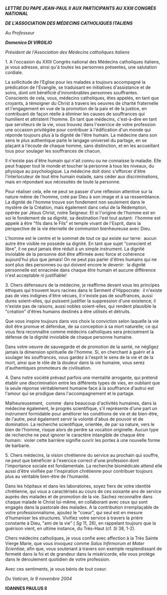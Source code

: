 ***LETTRE DU PAPE JEAN-PAUL II*** ***AUX PARTICIPANTS AU XXIII CONGRÈS NATIONAL***

***DE L'ASSOCIATION DES MÉDECINS CATHOLIQUES ITALIENS***

*Au Professeur*

***Domenico DI VIRGILIO***

*Président de l'Association des Médecins catholiques italiens*

1. A l'occasion du XXIII Congrès national des Médecins catholiques italiens, je vous adresse, ainsi qu'à toutes les personnes présentes, une salutation cordiale.

La sollicitude de l'Eglise pour les malades a toujours accompagné la prédication de l'Evangile, se traduisant en initiatives d'assistance et de soins, dont ont bénéficié d'innombrables personnes souffrantes. Conscients de cela, vous, médecins catholiques, êtes appelés, en tant que croyants, à témoigner du Christ à travers les oeuvres de charité fraternelle et l'engagement en vue de la promotion de la paix et de la justice, en contribuant de façon réelle à éliminer les causes de souffrances qui humilient et attristent l'homme. En tant que médecins, c'est-à-dire en tant que serviteurs de la vie, vous trouvez dans l'exercice de votre profession une occasion privilégiée pour contribuer à l'édification d'un monde qui réponde toujours plus à la dignité de l'être humain. La médecine dans son sens le plus authentique parle le langage universel du partage, en se plaçant à l'écoute de chaque homme, sans distinction, et en les accueillant tous pour soulager les souffrances de chacun.

Il n'existe pas d'être humain qui n'ait connu ou ne connaisse la maladie. Elle peut frapper tout le monde et toucher la personne à tous les niveaux, du physique au psychologique. La médecine doit donc s'efforcer d'être l'interlocuteur de tout être humain malade, sans céder aux discriminations, mais en répondant aux nécessités de toute la personne.

Pour réaliser cela, elle ne peut se passer d'une réflexion attentive sur la nature même de l'homme, créé par Dieu à son image et à sa ressemblance. La dignité de l'homme trouve son fondement non seulement dans le mystère de la Création, mais également dans celui de la Rédemption, opérée par Jésus Christ, notre Seigneur. Et si l'origine de l'homme est en soi le fondement de sa dignité, sa destination l'est tout autant:  l'homme est appelé à être "fils dans le Fils" et temple vivant de l'Esprit, dans la perspective de la vie éternelle de communion bienheureuse avec Dieu.

L'homme est le centre et le sommet de tout ce qui existe sur terre:  aucun autre être visible ne possède sa dignité. En tant que sujet "conscient et libre", il ne peut jamais être réduit à un simple instrument. La dignité inviolable de la personne doit être affirmée avec force et cohérence aujourd'hui plus que jamais! On ne peut pas parler d'êtres humains qui ne sont plus des personnes ou qui doivent encore le devenir:  la dignité personnelle est enracinée dans chaque être humain et aucune différence n'est acceptable ni justifiable!

3. Chers défenseurs de la médecine, je réaffirme devant vous les principes éthiques qui trouvent leurs racines dans le Serment d'Hippocrate:  il n'existe pas de vies indignes d'être vécues, il n'existe pas de souffrances, aussi dures soient-elles, qui puissent justifier la suppression d'une existence; il n'existe pas de raisons, aussi nobles soient-elles, qui rendent plausible la "création" d'êtres humains destinés à être utilisés et détruits.

Que vous inspire toujours dans vos choix la conviction selon laquelle la vie doit être promue et défendue, de sa conception à sa mort naturelle; ce qui vous fera reconnaître comme médecins catholiques sera précisément la défense de la dignité inviolable de chaque personne humaine.

Dans votre oeuvre de sauvegarde et de promotion de la santé, ne négligez jamais la dimension spirituelle de l'homme. Si, en cherchant à guérir et à soulager les souffrances, vous gardez à l'esprit le sens de la vie et de la mort, ainsi que le rôle de la douleur dans la vie humaine, vous serez d'authentiques promoteurs de civilisation.

4. Dans notre société prévaut parfois une mentalité arrogante, qui prétend établir une discrimination entre les différents types de vies, en oubliant que la seule réponse véritablement humaine face à la souffrance d'autrui est l'amour qui se prodigue dans l'accompagnement et le partage.

Malheureusement,  comme  dans beaucoup d'activités humaines, dans la médecine également, le progrès scientifique, s'il représente d'une part un instrument formidable pour améliorer les conditions de vie et de bien-être, de l'autre, peut également servir la volonté d'abus de pouvoir et de domination. La recherche scientifique, orientée, de par sa nature, vers le bien de l'homme, risque alors de perdre sa vocation originelle. Aucun type de recherche ne peut ignorer le caractère intangible de chaque être humain:  violer cette barrière signifie ouvrir les portes à une nouvelle forme de barbarie.

5. Chers médecins, la vision chrétienne du service au prochain qui souffre, ne peut que bénéficier à l'exercice correct d'une profession dont l'importance sociale est fondamentale. La recherche biomédicale attend elle aussi d'être vivifiée par l'inspiration chrétienne pour contribuer toujours plus au véritable bien-être de l'humanité.

Dans les hôpitaux et dans les laboratoires, soyez fiers de votre identité chrétienne, qui vous a caractérisés au cours de ces soixante ans de service auprès des malades et de promotion de la vie. Sachez reconnaître dans chaque malade le Christ lui-même, en collaborant avec ceux qui sont engagés dans la pastorale des malades. A la contribution irremplaçable de votre professionnalisme, ajoutez le "coeur", qui seul est en mesure d'humaniser les structures. Vivifiez votre service à travers la prière constante à Dieu, "ami de la vie" ( *Sg* 11, 26), en rappelant toujours que la guérison vient, en ultime instance, du Très-Haut (cf. *Si* 38, 1-2).

Chers médecins catholiques, je vous confie avec affection à la Très Sainte Vierge Marie, que vous invoquez comme *Salus Infirmorum et Mater Scientiae*, afin que, vous soutenant à travers son exemple resplendissant de fermeté dans la foi et de grandeur dans la miséricorde, elle vous protège dans le déroulement quotidien de votre profession.

Avec ces sentiments, je vous bénis de tout coeur.

*Du Vatican, le 9 novembre 2004*

**IOANNES PAULUS II**
